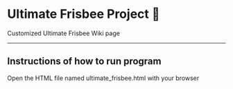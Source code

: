 # Ultimate Frisbee Project :flying_disc:
Customized Ultimate Frisbee Wiki page

---
## Instructions of how to run program
Open the HTML file named ultimate_frisbee.html with your browser